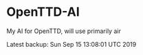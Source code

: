 # OpenTTD-AI
My AI for OpenTTD, will use primarily air

Latest backup: Sun Sep 15 13:08:01 UTC 2019
